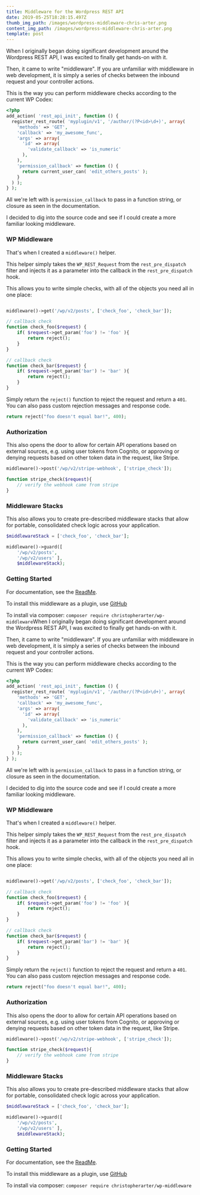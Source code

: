 ```yaml
---
title: Middleware for the Wordpress REST API
date: 2019-05-25T18:28:15.497Z
thumb_img_path: /images/wordpress-middleware-chris-arter.png
content_img_path: /images/wordpress-middleware-chris-arter.png
template: post
---
```

When I originally began doing significant development around the Wordpress REST API, I was excited to finally get hands-on with it. 

Then, it came to write "middleware". If you are unfamiliar with middleware in web development, it is simply a series of checks between the inbound request and your controller actions.

This is the way you can perform middleware checks according to the current WP Codex:

```php
<?php
add_action( 'rest_api_init', function () {
  register_rest_route( 'myplugin/v1', '/author/(?P<id>\d+)', array(
    'methods' => 'GET',
    'callback' => 'my_awesome_func',
    'args' => array(
      'id' => array(
        'validate_callback' => 'is_numeric'
      ),
    ),
    'permission_callback' => function () {
      return current_user_can( 'edit_others_posts' );
    }
  ) );
} );
```

All we're left with is `permission_callback` to pass in a function string, or closure as seen in the documentation.

I decided to dig into the source code and see if I could create a more familiar looking middleware.

### WP Middleware

That's when I created a `middleware()` helper.

This helper simply takes the `WP_REST_Request` from the `rest_pre_dispatch` filter and injects it as a parameter into the callback in the `rest_pre_dispatch` hook.

This allows you to write simple checks, with all of the objects you need all in one place:

```php

middleware()->get('/wp/v2/posts', ['check_foo', 'check_bar']);

// callback check
function check_foo($request) {
    if( $request->get_param('foo') != 'foo' ){
        return reject();
    }
}

// callback check
function check_bar($request) {
    if( $request->get_param('bar') != 'bar' ){
        return reject();
    }
}
```
Simply return the `reject()` function to reject the request and return a `401`. You can also pass custom rejection messages and response code.

```php
return reject("foo doesn't equal bar!", 400);

```

### Authorization

This also opens the door to allow for certain API operations based on external sources, e.g. using user tokens from Cognito, or approving or denying requests based on other token data in the request, like Stripe.


```php
middleware()->post('/wp/v2/stripe-webhook', ['stripe_check']);

function stripe_check($request){
    // verify the webhook came from stripe
}

```

### Middleware Stacks

This also allows you to create pre-described middleware stacks that allow for portable, consolidated check logic across your application.

```php
$middlewareStack = ['check_foo', 'check_bar'];

middleware()->guard([
    '/wp/v2/posts',
    '/wp/v2/users' ], 
    $middlewareStack);
```

### Getting Started

For documentation, see the [ReadMe](https://github.com/christopherarter/WP-Middleware-Plugin/blob/master/readme.md).

To install this middleware as a plugin, use [GitHub](https://github.com/christopherarter/WP-Middleware-Plugin)

To install via composer:
`composer require christopherarter/wp-middleware`When I originally began doing significant development around the Wordpress REST API, I was excited to finally get hands-on with it. 

Then, it came to write "middleware". If you are unfamiliar with middleware in web development, it is simply a series of checks between the inbound request and your controller actions.

This is the way you can perform middleware checks according to the current WP Codex:

```php
<?php
add_action( 'rest_api_init', function () {
  register_rest_route( 'myplugin/v1', '/author/(?P<id>\d+)', array(
    'methods' => 'GET',
    'callback' => 'my_awesome_func',
    'args' => array(
      'id' => array(
        'validate_callback' => 'is_numeric'
      ),
    ),
    'permission_callback' => function () {
      return current_user_can( 'edit_others_posts' );
    }
  ) );
} );
```

All we're left with is `permission_callback` to pass in a function string, or closure as seen in the documentation.

I decided to dig into the source code and see if I could create a more familiar looking middleware.

### WP Middleware

That's when I created a `middleware()` helper.

This helper simply takes the `WP_REST_Request` from the `rest_pre_dispatch` filter and injects it as a parameter into the callback in the `rest_pre_dispatch` hook.

This allows you to write simple checks, with all of the objects you need all in one place:

```php

middleware()->get('/wp/v2/posts', ['check_foo', 'check_bar']);

// callback check
function check_foo($request) {
    if( $request->get_param('foo') != 'foo' ){
        return reject();
    }
}

// callback check
function check_bar($request) {
    if( $request->get_param('bar') != 'bar' ){
        return reject();
    }
}
```
Simply return the `reject()` function to reject the request and return a `401`. You can also pass custom rejection messages and response code.

```php
return reject("foo doesn't equal bar!", 400);

```

### Authorization

This also opens the door to allow for certain API operations based on external sources, e.g. using user tokens from Cognito, or approving or denying requests based on other token data in the request, like Stripe.


```php
middleware()->post('/wp/v2/stripe-webhook', ['stripe_check']);

function stripe_check($request){
    // verify the webhook came from stripe
}

```

### Middleware Stacks

This also allows you to create pre-described middleware stacks that allow for portable, consolidated check logic across your application.

```php
$middlewareStack = ['check_foo', 'check_bar'];

middleware()->guard([
    '/wp/v2/posts',
    '/wp/v2/users' ], 
    $middlewareStack);
```

### Getting Started

For documentation, see the [ReadMe](https://github.com/christopherarter/WP-Middleware-Plugin/blob/master/readme.md).

To install this middleware as a plugin, use [GitHub](https://github.com/christopherarter/WP-Middleware-Plugin)

To install via composer:
`composer require christopherarter/wp-middleware`
